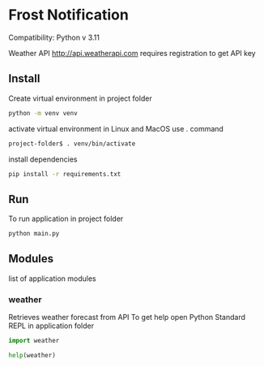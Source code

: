 # Frost Notification

Compatibility: Python v 3.11

Weather API http://api.weatherapi.com
requires registration to get API key

## Install

Create virtual environment in project folder

``` bash
python -m venv venv
```

activate virtual environment
in Linux and MacOS use . command

``` bash
project-folder$ . venv/bin/activate
```

install dependencies

``` bash
pip install -r requirements.txt
```

## Run

To run application in project folder

``` bash
python main.py
```

## Modules

list of application modules

### weather

Retrieves weather forecast from API
To get help open Python Standard REPL in application folder

``` python
import weather

help(weather)
```
